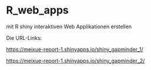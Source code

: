 # R_web_apps
mit R shiny interaktiven Web Applikationen erstellen

Die URL-Links:

 https://meixue-report-1.shinyapps.io/shiny_gapminder_1/
 
 https://meixue-report-1.shinyapps.io/shiny_gapminder_2/
 
